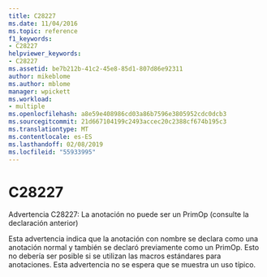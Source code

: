 ```yaml
---
title: C28227
ms.date: 11/04/2016
ms.topic: reference
f1_keywords:
- C28227
helpviewer_keywords:
- C28227
ms.assetid: be7b212b-41c2-45e8-85d1-807d86e92311
author: mikeblome
ms.author: mblome
manager: wpickett
ms.workload:
- multiple
ms.openlocfilehash: a8e59e408986cd03a86b7596e3805952cdc0dcb3
ms.sourcegitcommit: 21d667104199c2493accec20c2388cf674b195c3
ms.translationtype: MT
ms.contentlocale: es-ES
ms.lasthandoff: 02/08/2019
ms.locfileid: "55933995"
---
```

# <a name="c28227"></a>C28227
Advertencia C28227: La anotación no puede ser un PrimOp (consulte la declaración anterior)

 Esta advertencia indica que la anotación con nombre se declara como una anotación normal y también se declaró previamente como un PrimOp. Esto no debería ser posible si se utilizan las macros estándares para anotaciones. Esta advertencia no se espera que se muestra un uso típico.